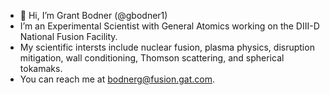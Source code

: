 - 👋 Hi, I’m Grant Bodner (@gbodner1)
- I’m an Experimental Scientist with General Atomics working on the DIII-D National Fusion Facility.
- My scientific intersts include nuclear fusion, plasma physics, disruption mitigation, wall conditioning, Thomson scattering, and spherical tokamaks.
- You can reach me at bodnerg@fusion.gat.com.
